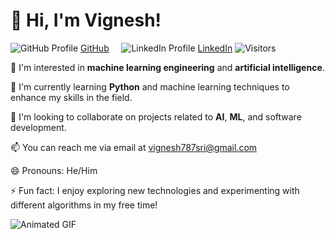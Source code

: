 # 👋 Hi, I'm Vignesh!

![GitHub Profile](https://img.shields.io/badge/GitHub-Profile-6e5494?logo=github) [GitHub](https://github.com/vignesh05p) &nbsp;&nbsp;&nbsp;
![LinkedIn Profile](https://img.shields.io/badge/LinkedIn-Profile-2867B2?logo=linkedin) [LinkedIn](https://www.linkedin.com/in/vignesh-prabhu-3177b7214/)
![Visitors](https://visitor-badge.glitch.me/badge?page_id=vignesh05p.vignesh05p)

👀 I'm interested in **machine learning engineering** and **artificial intelligence**.

🌱 I'm currently learning **Python** and machine learning techniques to enhance my skills in the field.

💞️ I'm looking to collaborate on projects related to **AI**, **ML**, and software development.

📫 You can reach me via email at vignesh787sri@gmail.com

😄 Pronouns: He/Him

⚡ Fun fact: I enjoy exploring new technologies and experimenting with different algorithms in my free time!

![Animated GIF](https://media.giphy.com/media/JqmupuTVZYaQX5s094/giphy.gif?cid=790b7611mww8znqjgzrlreslr0nqc8kh2jxf9ha7dkiex7gf&ep=v1_gifs_search&rid=giphy.gif)
